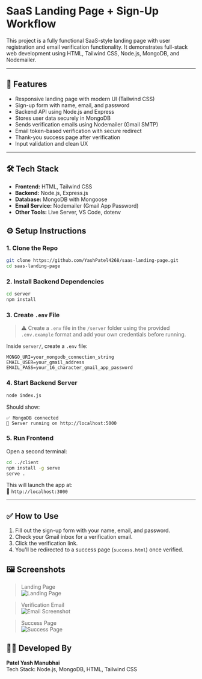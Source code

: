 # SaaS Landing Page + Sign-Up Workflow

This project is a fully functional SaaS-style landing page with user registration and email verification functionality. It demonstrates full-stack web development using HTML, Tailwind CSS, Node.js, MongoDB, and Nodemailer.

---

## 🚀 Features

- Responsive landing page with modern UI (Tailwind CSS)
- Sign-up form with name, email, and password
- Backend API using Node.js and Express
- Stores user data securely in MongoDB
- Sends verification emails using Nodemailer (Gmail SMTP)
- Email token-based verification with secure redirect
- Thank-you success page after verification
- Input validation and clean UX

---

## 🛠️ Tech Stack

- **Frontend:** HTML, Tailwind CSS
- **Backend:** Node.js, Express.js
- **Database:** MongoDB with Mongoose
- **Email Service:** Nodemailer (Gmail App Password)
- **Other Tools:** Live Server, VS Code, dotenv


## ⚙️ Setup Instructions

### 1. Clone the Repo

```bash
git clone https://github.com/YashPatel4268/saas-landing-page.git
cd saas-landing-page
```

### 2. Install Backend Dependencies

```bash
cd server
npm install
```

### 3. Create `.env` File

> ⚠️ Create a `.env` file in the `/server` folder using the provided `.env.example` format and add your own credentials before running.

Inside `server/`, create a `.env` file:

```env
MONGO_URI=your_mongodb_connection_string
EMAIL_USER=your_gmail_address
EMAIL_PASS=your_16_character_gmail_app_password
```

### 4. Start Backend Server

```bash
node index.js
```

Should show:
```
✅ MongoDB connected
🚀 Server running on http://localhost:5000
```

### 5. Run Frontend 

Open a second terminal:

```bash
cd ../client
npm install -g serve
serve .
```

This will launch the app at:  
📍 `http://localhost:3000`

---

## ✅ How to Use

1. Fill out the sign-up form with your name, email, and password.
2. Check your Gmail inbox for a verification email.
3. Click the verification link.
4. You'll be redirected to a success page (`success.html`) once verified.


## 🖼️ Screenshots

> Landing Page  
![Landing Page](https://github.com/user-attachments/assets/316b2b2f-4bce-447d-9ae8-842bf20293f4)

> Verification Email  
![Email Screenshot](<../images/Screenshot 2025-06-17 121549.png>)

> Success Page  
![Success Page](<../images/Screenshot 2025-06-17 121611.png>)


## 🧑‍💻 Developed By

**Patel Yash Manubhai**  
Tech Stack: Node.js, MongoDB, HTML, Tailwind CSS
